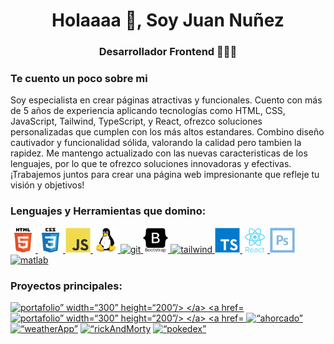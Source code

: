 <h1 align="center">Holaaaa 👋, Soy Juan Nuñez</h1>
<h3 align="center">Desarrollador Frontend 👨🏻‍💻</h3>

<h3 align="left">Te cuento un poco sobre mi</h3>
<p align="left">
Soy especialista en crear páginas atractivas y funcionales. Cuento con más de 5 años de experiencia aplicando tecnologías como HTML, CSS, JavaScript, Tailwind, TypeScript, y React, ofrezco soluciones personalizadas que cumplen con los más altos estandares. Combino diseño cautivador y funcionalidad sólida, valorando la calidad pero tambien la rapidez. Me mantengo actualizado con las nuevas caracteristicas de los lenguajes, por lo que te ofrezco soluciones innovadoras y efectivas. ¡Trabajemos juntos para crear una página web impresionante que refleje tu visión y objetivos!
</p>

<h3 align="left">Lenguajes y Herramientas que domino:</h3>
<p align="left"> 
<a href="https://www.w3.org/html/" target="_blank" rel="noreferrer"> <img src="https://raw.githubusercontent.com/devicons/devicon/master/icons/html5/html5-original-wordmark.svg" alt="html5" width="40" height="40"/> </a> 
<a href="https://www.w3schools.com/css/" target="_blank" rel="noreferrer"> <img src="https://raw.githubusercontent.com/devicons/devicon/master/icons/css3/css3-original-wordmark.svg" alt="css3" width="40" height="40"/> </a> 
<a href="https://developer.mozilla.org/en-US/docs/Web/JavaScript" target="_blank" rel="noreferrer"> <img src="https://raw.githubusercontent.com/devicons/devicon/master/icons/javascript/javascript-original.svg" alt="javascript" width="40" height="40"/> </a> 
<a href="https://www.linux.org/" target="_blank" rel="noreferrer"> <img src="https://raw.githubusercontent.com/devicons/devicon/master/icons/linux/linux-original.svg" alt="linux" width="40" height="40"/> </a> 
<a href="https://git-scm.com/" target="_blank" rel="noreferrer"> <img src="https://www.vectorlogo.zone/logos/git-scm/git-scm-icon.svg" alt="git" width="40" height="40"/> </a> 
<a href="https://getbootstrap.com" target="_blank" rel="noreferrer"> <img src="https://raw.githubusercontent.com/devicons/devicon/master/icons/bootstrap/bootstrap-plain-wordmark.svg" alt="bootstrap" width="40" height="40"/> </a>
 <a href="https://tailwindcss.com/" target="_blank" rel="noreferrer"> <img src="https://www.vectorlogo.zone/logos/tailwindcss/tailwindcss-icon.svg" alt="tailwind" width="40" height="40"/> </a> 
<a href="https://www.typescriptlang.org/" target="_blank" rel="noreferrer"> <img src="https://raw.githubusercontent.com/devicons/devicon/master/icons/typescript/typescript-original.svg" alt="typescript" width="40" height="40"/> </a> 
<a href="https://reactjs.org/" target="_blank" rel="noreferrer"> <img src="https://raw.githubusercontent.com/devicons/devicon/master/icons/react/react-original-wordmark.svg" alt="react" width="40" height="40"/> </a>
<a href="https://www.photoshop.com/en" target="_blank" rel="noreferrer"> <img src="https://raw.githubusercontent.com/devicons/devicon/master/icons/photoshop/photoshop-line.svg" alt="photoshop" width="40" height="40"/> </a> 
<a href="https://www.mathworks.com/" target="_blank" rel="noreferrer"> <img src="https://upload.wikimedia.org/wikipedia/commons/2/21/Matlab_Logo.png" alt="matlab" width="40" height="40"/> </a> 
</p>



<h3 align="left">Proyectos principales:</h3>
<p align="left"> <a href="https://juanitho007.netlify.app/" target="_blank" rel="noreferrer"> <img src="https://juanitho007.netlify.app/assets/img/portafolio1.png" alt="portafolio” width=“300” height=“200”/> </a> 
<a href="https://juanitho001.netlify.app/" target="_blank" rel="noreferrer"> <img src="https://juanitho007.netlify.app/assets/img/portafolio1.png" alt="portafolio” width=“300” height=“200”/> </a> 
<a href="https://juanitho006.netlify.app/" target="_blank" rel="noreferrer"> <img src="https://juanitho007.netlify.app/assets/img/portafolio3.png" alt=“ahorcado” width=“300” height=“200”/></a> 
<a href="https://juanitho002.netlify.app/" target="_blank" rel="noreferrer"> <img src="https://juanitho007.netlify.app/assets/img/portafolio4.png" alt=“weatherApp” width=“300” height=“200”/></a> 
<a href="https://juanitho003.netlify.app/" target="_blank" rel="noreferrer"> <img src="https://juanitho007.netlify.app/assets/img/portafolio6.png" alt=“rickAndMorty api” width=“300” height=“200”/></a> 
<a href="https://juanitho005.netlify.app/" target="_blank" rel="noreferrer"> <img src="https://juanitho007.netlify.app/assets/img/portafolio7.png" alt=“pokedex” width=“300” height=“200”/></a> 
 </p>
